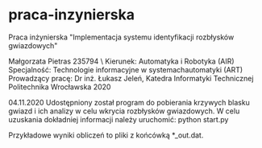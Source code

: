 # praca-inzynierska
Praca inżynierska "Implementacja systemu identyfikacji rozbłysków  gwiazdowych"

Małgorzata Pietras 235794 \\
Kierunek: Automatyka i Robotyka (AIR)
Specjalność: Technologie informacyjne w systemachautomatyki (ART)
Prowadzący pracę: Dr inż. Łukasz Jeleń, Katedra Informatyki Technicznej
Politechnika Wrocławska 2020

04.11.2020
Udostępniony został program do pobierania krzywych blasku gwiazd i ich analizy w celu wkrycia rozbłysków gwiazdowych.
W celu uzuskania dokładniej informacji należy uruchomić: python start.py

Przykładowe wyniki obliczeń to pliki z końcówką *_out.dat.
